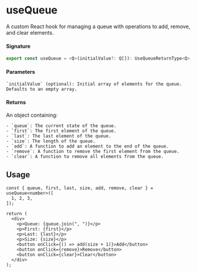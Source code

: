 # useQueue
A custom React hook for managing a queue with operations to add, remove, and clear elements.

#### Signature

```typescript
export const useQueue = <Q>(initialValue?: Q[]): UseQueueReturnType<Q>;
```

#### Parameters

    `initialValue` (optional): Initial array of elements for the queue. Defaults to an empty array.

#### Returns

An object containing:

    - `queue`: The current state of the queue.
    - `first`: The first element of the queue.
    - `last`: The last element of the queue.
    - `size`: The length of the queue.
    - `add`: A function to add an element to the end of the queue.
    - `remove`: A function to remove the first element from the queue.
    - `clear`: A function to remove all elements from the queue.

## Usage

```tsx {0}
const { queue, first, last, size, add, remove, clear } = useQueue<number>([
  1, 2, 3,
]);

return (
  <div>
    <p>Queue: {queue.join(", ")}</p>
    <p>First: {first}</p>
    <p>Last: {last}</p>
    <p>Size: {size}</p>
    <button onClick={() => add(size + 1)}>Add</button>
    <button onClick={remove}>Remove</button>
    <button onClick={clear}>Clear</button>
  </div>
);
```
